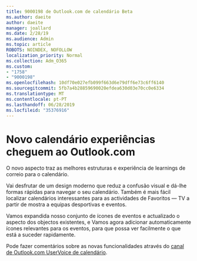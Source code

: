 ```yaml
---
title: 9000198 de Outlook.com de calendário Beta
ms.author: daeite
author: daeite
manager: joallard
ms.date: 2/28/19
ms.audience: Admin
ms.topic: article
ROBOTS: NOINDEX, NOFOLLOW
localization_priority: Normal
ms.collection: Adm_O365
ms.custom:
- "1758"
- "9000198"
ms.openlocfilehash: 10df70e027efb099f663d6e79dff6e73c6ff6140
ms.sourcegitcommit: 5fb7a4b28859690020efdea630d03e70cc0e6334
ms.translationtype: MT
ms.contentlocale: pt-PT
ms.lasthandoff: 06/28/2019
ms.locfileid: "35376916"
---
```

# <a name="new-calendar-experiences-coming-to-outlookcom"></a>Novo calendário experiências cheguem ao Outlook.com

O novo aspecto traz as melhores estruturas e experiência de learnings de correio para o calendário.

Vai desfrutar de um design moderno que reduz a confusão visual e dá-lhe formas rápidas para navegar o seu calendário. Também é mais fácil localizar calendários interessantes para as actividades de Favoritos — TV a partir de mostra a equipas desportivas e eventos.

Vamos expandida nosso conjunto de ícones de eventos e actualizado o aspecto dos objectos existentes, e Vamos agora adicionar automaticamente ícones relevantes para os eventos, para que possa ver facilmente o que está a suceder rapidamente.

Pode fazer comentários sobre as novas funcionalidades através do [canal de Outlook.com UserVoice de calendário](https://outlook.uservoice.com/forums/601444-new-experiences-in-outlook-com?category_id=209197).